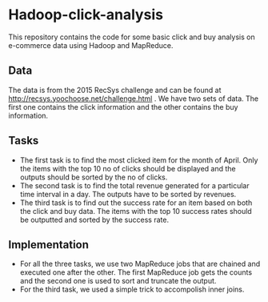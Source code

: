 # Hadoop-click-analysis
This repository contains the code for some basic click and buy analysis on e-commerce data using Hadoop and MapReduce.

## Data
The data is from the 2015 RecSys challenge and can be found at http://recsys.yoochoose.net/challenge.html . 
We have two sets of data. The first one contains the click information and the other contains the buy information.

## Tasks
  * The first task is to find the most clicked item for the month of April. Only the items with the top 10 no of clicks should be displayed and the outputs should be sorted by the no of clicks.
  * The second task is to find the total revenue generated for a particular time interval in a day. The outputs have to be sorted by revenues.
  * The third task is to find out the success rate for an item based on both the click and buy data. The items with the top 10 success rates should be outputted and sorted by the success rate.

## Implementation
  * For all the three tasks, we use two MapReduce jobs that are chained and executed one after the other. The first MapReduce job gets the counts and the second one is used to sort and truncate the output.
  * For the third task, we used a simple trick to accompolish inner joins.

